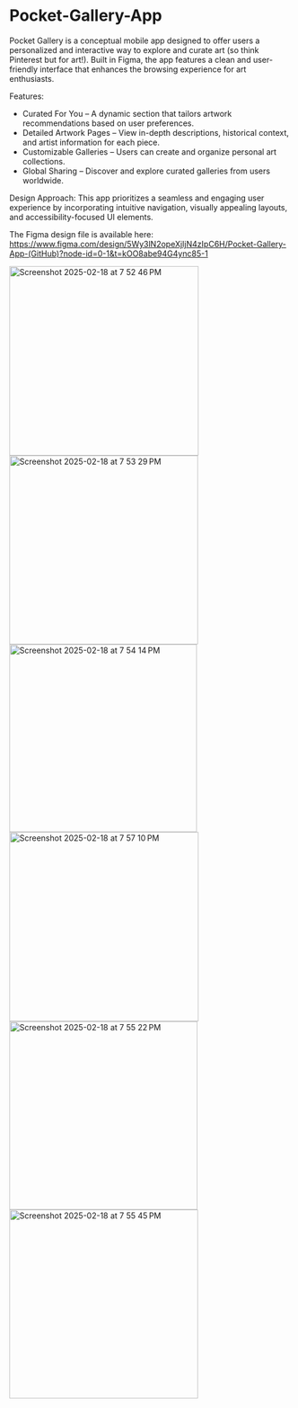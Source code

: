 # Pocket-Gallery-App

Pocket Gallery is a conceptual mobile app designed to offer users a personalized and interactive way to explore and curate art (so think Pinterest but for art!). Built in Figma, the app features a clean and user-friendly interface that enhances the browsing experience for art enthusiasts.

Features:
- Curated For You – A dynamic section that tailors artwork recommendations based on user preferences.
- Detailed Artwork Pages – View in-depth descriptions, historical context, and artist information for each piece.
- Customizable Galleries – Users can create and organize personal art collections.
- Global Sharing – Discover and explore curated galleries from users worldwide.

Design Approach:
This app prioritizes a seamless and engaging user experience by incorporating intuitive navigation, visually appealing layouts, and accessibility-focused UI elements.

The Figma design file is available here: https://www.figma.com/design/5Wy3lN2opeXjIjN4zIpC6H/Pocket-Gallery-App-(GitHub)?node-id=0-1&t=kOO8abe94G4ync85-1


<img width="337" alt="Screenshot 2025-02-18 at 7 52 46 PM" src="https://github.com/user-attachments/assets/8f1ceed3-01da-4a1e-abce-c881d8886628" /> 
<img width="336" alt="Screenshot 2025-02-18 at 7 53 29 PM" src="https://github.com/user-attachments/assets/b7ec6c9c-f6a4-4ac0-b738-f11d31825ae2" /> 
<img width="334" alt="Screenshot 2025-02-18 at 7 54 14 PM" src="https://github.com/user-attachments/assets/5fe02ad7-f7e0-41c4-8b9c-853b7ac11a51" /> 
<img width="337" alt="Screenshot 2025-02-18 at 7 57 10 PM" src="https://github.com/user-attachments/assets/d9c15a9e-c77c-4d1b-9d1d-5e271b20fecf" />
<img width="335" alt="Screenshot 2025-02-18 at 7 55 22 PM" src="https://github.com/user-attachments/assets/94d987d3-25c0-4c69-a222-a54644e05d1f" /> 
<img width="336" alt="Screenshot 2025-02-18 at 7 55 45 PM" src="https://github.com/user-attachments/assets/3cda067f-9a9b-4356-9f92-b66df6059575" />






